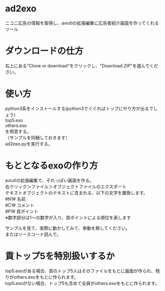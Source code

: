 # ad2exo
ニコニ広告の情報を取得し、aviutlの拡張編集に広告者紹介画面を作ってくれるツール

# ダウンロードの仕方
右上にある"Clone or download"をクリックし、"Download ZIP"を選んでください。

# 使い方
python3系をインストールする(python3でぐぐればトップにやり方が出るでしょう)  
top5.exo  
others.exo  
を用意する。  
（サンプルを同梱しておきます）  
ad2exo.pyを実行する。  

# もととなるexoの作り方
aviutlの拡張編集で、それっぽい画面を作る。  
右クリック＞ファイル＞オブジェクトファイルのエクスポート  
テキストオブジェクトのテキストに含まれる、以下の文字を置換します。  
 #N1# 名前  
 #C1# コメント  
 #P1# 貢ポイント  
 ※数字部分は1～の数字が入り、貢ポイントによる順位を表します  
  
サンプルを見て、実際に動かしてみて、挙動を察してください。  
またはソースコード読んで。  

# 貢トップ5を特別扱いするか
top5.exoがある場合、貢のトップ5人はそのファイルをもとに画面が作られ、残りがothers.exoをもとに作られます。  
top5.exoがない場合、トップ5も含めて全員がothers.exoをもとに作られます。  
